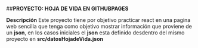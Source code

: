 ##**PROYECTO: HOJA DE VIDA EN GITHUBPAGES**

**Descripción**
Este proyecto tiene por objetivo practicar react en una pagina web sencilla que tenga como objetivo mostrar información que proviene de un **json**, en los casos iniciales el **json** esta definido desdentro del mismo proyecto en **src/datosHojadeVida.json**
